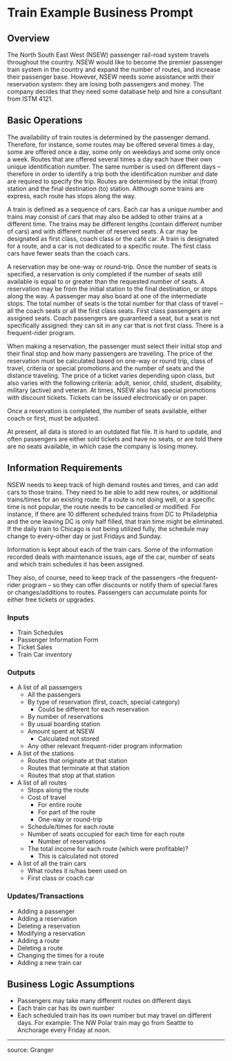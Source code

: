 # Train Example Business Prompt

## Overview

The North South East West (NSEW) passenger rail-road system travels throughout the country.  NSEW would like to become the premier passenger train system in the country and expand the number of routes, and increase their passenger base.  However, NSEW needs some assistance with their reservation system: they are losing both passengers and money.  The company decides that they need some database help and hire a consultant from ISTM 4121.

## Basic Operations

The availability of train routes is determined by the passenger demand.  Therefore, for instance, some routes may be offered several times a day, some are offered once a day, some only on weekdays and some only once a week. Routes that are offered several times a day each have their own unique identification number.  The same number is used on different days – therefore in order to identify a trip both the identification number and date are required to specify the trip. Routes are determined by the initial (from) station and the final destination (to) station. Although some trains are express, each route has stops along the way.

A train is defined as a sequence of cars. Each car has a unique number and trains may consist of cars that may also be added to other trains at a different time.  The trains may be different lengths (contain different number of cars) and with different number of reserved seats. A car may be designated as first class, coach class or the café car. A train is designated for a route, and a car is not dedicated to a specific route. The first class cars have fewer seats than the coach cars.  

A reservation may be one-way or round-trip.  Once the number of seats is specified, a reservation is only completed if the number of seats still available is equal to or greater than the requested number of seats. A reservation may be from the initial station to the final destination, or stops along the way. A passenger may also board at one of the intermediate stops. The total number of seats is the total number for that class of travel – all the coach seats or all the first class seats.  First class passengers are assigned seats. Coach passengers are guaranteed a seat, but a seat is not specifically assigned: they can sit in any car that is not first class. There is a frequent-rider program.

When making a reservation, the passenger must select their initial stop and their final stop and how many passengers are traveling. The price of the reservation must be calculated based on one-way or round trip, class of travel, criteria or special promotions and the number of seats and the distance traveling. The price of a ticket varies depending upon class, but also varies with the following criteria:  adult, senior, child, student, disability, military (active) and veteran. At times, NSEW also has special promotions with discount tickets.  Tickets can be issued electronically or on paper.

Once a reservation is completed, the number of seats available, either coach or first, must be adjusted.

At present, all data is stored in an outdated flat file. It is hard to update, and often passengers are either sold tickets and have no seats, or are told there are no seats available, in which case the company is losing money.

## Information Requirements

NSEW needs to keep track of high demand routes and times, and can add cars to those trains. They need to be able to add new routes, or additional trains/times for an existing route.  If a route is not doing well, or a specific time is not popular, the route needs to be cancelled or modified. For instance, if there are 10 different scheduled trains from DC to Philadelphia and the one leaving DC is only half filled, that train time might be eliminated. If the daily train to Chicago is not being utilized fully, the schedule may change to every-other day or just Fridays and Sunday.  

Information is kept about each of the train cars.  Some of the information recorded deals with maintenance issues, age of the car, number of seats and which train schedules it has been assigned.

They also, of course, need to keep track of the passengers –the frequent-rider program – so they can offer discounts or notify them of special fares or changes/additions to routes.  Passengers can accumulate points for either free tickets or upgrades.

### Inputs

 + Train Schedules
 + Passenger Information Form
 + Ticket Sales
 + Train Car inventory

### Outputs

 + A list of all passengers
   + All the passengers
   + By type of reservation (first, coach, special category)
     + Could be different for each reservation
   + By number of reservations
   + By usual boarding station
   + Amount spent at NSEW
     + Calculated not stored
   + Any other relevant frequent-rider program information
 + A list of the stations
   + Routes that originate at that station
   + Routes that terminate at that station
   + Routes that stop at that station
 + A list of all routes
   + Stops along the route
   + Cost of travel
     + For entire route
     + For part of the route
     + One-way or round-trip
   + Schedule/times for each route
   + Number of seats occupied for each time for each route
     + Number of reservations
   + The total income for each route (which were profitable)?
     + This is calculated not stored
 + A list of all the train cars
   + What routes it is/has been used on
   + First class or coach car

### Updates/Transactions

 + Adding a passenger
 + Adding a reservation
 + Deleting a reservation
 + Modifying a reservation
 + Adding a route
 + Deleting a route
 + Changing the times for a route
 + Adding a new train car

## Business Logic Assumptions

 + Passengers may take many different routes on different days
 + Each train car has its own number
 + Each scheduled train has its own number but may travel on different days. For example: The NW Polar train may go from Seattle to Anchorage every Friday at noon.

<hr>

source: Granger
